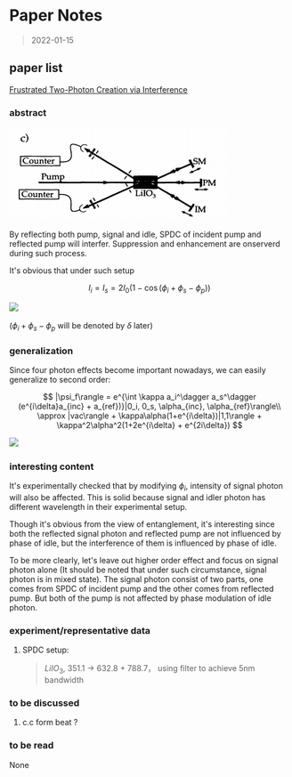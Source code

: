 # Paper Notes

> 2022-01-15

## paper list

[Frustrated Two-Photon Creation via Interference](../Important_papers/frustrated_interference.Herzog.1993.PRL)

### abstract

![frustrated-setup](note_pics/22-01-15-frustrated-setup.png)

By reflecting both pump, signal and idle, SPDC of incident pump and reflected pump will interfer. Suppression and enhancement are onserverd during such process.

It's obvious that under such setup

$$
I_i = I_s = 2I_0(1-\cos (\phi_i + \phi_s - \phi_p))
$$
<p><img src="https://latex.codecogs.com/svg.latex?&space;I_i=I_s=2I_0(1-\cos(\phi_i+\phi_s-\phi_p))" /></p>

($\phi_i + \phi_s - \phi_p$ will be denoted by $\delta$ later)



### generalization

Since four photon effects become important nowadays, we can easily generalize to second order:

$$
|\psi_f\rangle = e^{\int \kappa a_i^\dagger a_s^\dagger (e^{i\delta}a_{inc} + a_{ref})}|0_i, 0_s, \alpha_{inc}, \alpha_{ref}\rangle\\
\approx |vac\rangle + \kappa\alpha(1+e^{i\delta})|1,1\rangle + \kappa^2\alpha^2(1+2e^{i\delta} + e^{2i\delta})
$$
<p><img src="https://latex.codecogs.com/svg.latex?&space;|\psi_f\rangle=e^{\int\kappa&space;a_i^\dagger&space;a_s^\dagger(e^{i\delta}a_{inc}+a_{ref})}|0_i,0_s,\alpha_{inc},\alpha_{ref}\rangle\\\approx|vac\rangle+\kappa\alpha(1+e^{i\delta})|1,1\rangle+\kappa^2\alpha^2(1+2e^{i\delta}+e^{2i\delta})" /></p>

### interesting content

It's experimentally checked that by modifying $\phi_i$, intensity of signal photon will also be affected. This is solid because signal and idler photon has different wavelength in their experimental setup.

Though it's obvious from the view of entanglement, it's interesting since both the reflected signal photon and reflected pump are not influenced by phase of idle, but the interference of them is influenced by phase of idle.

To be more clearly, let's leave out higher order effect and focus on signal photon alone (It should be noted that under such circumstance, signal photon is in mixed state). The signal photon consist of two parts, one comes from SPDC of incident pump and the other comes from reflected pump. But both of the pump is not affected by phase modulation of idle photon.

### experiment/representative data

1. SPDC setup:

   > $LiIO_3$, 351.1 -> 632.8 + 788.7， using filter to achieve 5nm bandwidth

### to be discussed

1. c.c form beat ?

### to be read

None